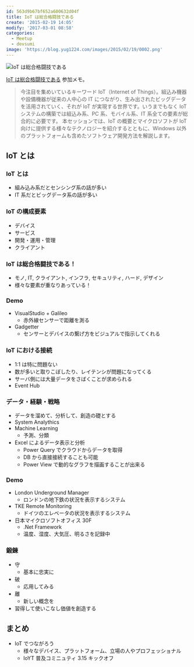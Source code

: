 ```yaml
---
id: 563d9b67bf652a600632d04f
title: IoT は総合格闘技である
create: '2015-02-19 14:05'
modify: '2017-03-01 08:58'
categories:
  - Meetup
  - devsumi
image: 'https://blog.yug1224.com/images/2015/02/19/0002.png'
---
```


![IoT は総合格闘技である](/images/2015/02/19/0002.png)

[IoT は総合格闘技である](http://event.shoeisha.jp/devsumi/20150219/session/645/) 参加メモ。

> 今注目を集めいているキーワード IoT（Internet of Things）。組込み機器や設備機器が従来の人中心の IT につながり、生み出されたビッグデータを活用されていく、それが IoT が実現する世界です。いうまでもなく IoT システムの構築では組込み系、PC 系、モバイル系、IT 系全ての要素が総合的に必要です。
> 本セッションでは、IoT の概要とマイクロソフトが IoT 向けに提供する様々なテクノロジーを紹介するとともに、Windows 以外のプラットフォームも含めたソフトウェア開発方法を解説します。

<!-- more -->

## IoT とは

### IoT とは

- 組み込み系だとセンシング系の話が多い
- IT 系だとビッグデータ系の話が多い

### IoT の構成要素

- デバイス
- サービス
- 開発・運用・管理
- クライアント

### IoT は総合格闘技である！

- モノ, IT, クライアント, インフラ, セキュリティ, ハード, デザイン
- 様々な要素が重なりあっている！

### Demo

- VisualStudio + Galileo
  - 赤外線センサーで距離を測る
- Gadgetter
  - センサーとデバイスの繋げ方をビジュアルで指示してくれる

### IoT における接続

- 1:1 は特に問題ない
- 数が多いと取りこぼしたり、レイテンシが問題になってくる
- サーバ側には大量データをさばくことが求められる
- Event Hub

### データ・経験・戦略

- データを溜めて、分析して、創造の礎とする
- System Analythics
- Machine Learning
  - 予測、分類
- Excel によるデータ表示と分析
  - Power Query でクラウドからデータを取得
  - DB から直接接続することも可能
  - Power View で動的なグラフを描画することが出来る

### Demo

- London Underground Manager
  - ロンドンの地下鉄の状況を表示するシステム
- TKE Remote Monitoring
  - ドイツのエレベータの状況を表示するシステム
- 日本マイクロソフトオフィス 30F
  - .Net Framework
  - 温度、湿度、大気圧、明るさを記録中

### 鍛錬

- 守
  - 基本に忠実に
- 破
  - 応用してみる
- 離
  - 新しい概念を
- 習得して使いこなし価値を創造する

## まとめ

- IoT でつながろう
  - 様々なデバイス、プラットフォーム、立場の人やプロフェッショナル
  - IoYT 普及コミニュティ 3.15 キックオフ
